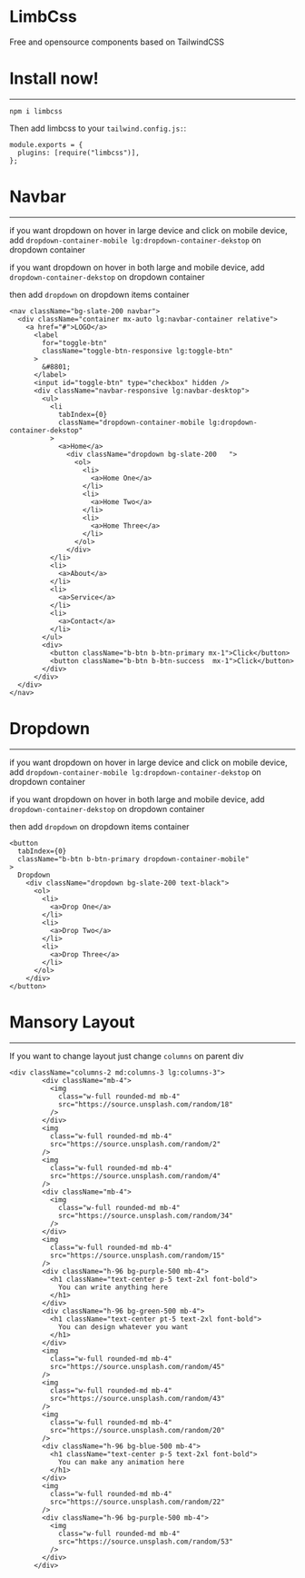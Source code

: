 # LimbCss

Free and opensource components based on TailwindCSS

# Install now!

---

`npm i limbcss`

Then add limbcss to your `tailwind.config.js:`:

```
module.exports = {
  plugins: [require("limbcss")],
};
```

# Navbar

---

if you want dropdown on hover in large device and click on mobile device, add `dropdown-container-mobile lg:dropdown-container-dekstop` on dropdown container

if you want dropdown on hover in both large and mobile device, add `dropdown-container-dekstop` on dropdown container

then add `dropdown` on dropdown items container

```
<nav className="bg-slate-200 navbar">
  <div className="container mx-auto lg:navbar-container relative">
    <a href="#">LOGO</a>
      <label
        for="toggle-btn"
        className="toggle-btn-responsive lg:toggle-btn"
      >
        &#8801;
      </label>
      <input id="toggle-btn" type="checkbox" hidden />
      <div className="navbar-responsive lg:navbar-desktop">
        <ul>
          <li
            tabIndex={0}
            className="dropdown-container-mobile lg:dropdown-container-dekstop"
          >
            <a>Home</a>
              <div className="dropdown bg-slate-200   ">
                <ol>
                  <li>
                    <a>Home One</a>
                  </li>
                  <li>
                    <a>Home Two</a>
                  </li>
                  <li>
                    <a>Home Three</a>
                  </li>
                </ol>
              </div>
          </li>
          <li>
            <a>About</a>
          </li>
          <li>
            <a>Service</a>
          </li>
          <li>
            <a>Contact</a>
          </li>
        </ul>
        <div>
          <button className="b-btn b-btn-primary mx-1">Click</button>
          <button className="b-btn b-btn-success  mx-1">Click</button>
        </div>
      </div>
  </div>
</nav>
```

# Dropdown

---

if you want dropdown on hover in large device and click on mobile device, add `dropdown-container-mobile lg:dropdown-container-dekstop` on dropdown container

if you want dropdown on hover in both large and mobile device, add `dropdown-container-dekstop` on dropdown container

then add `dropdown` on dropdown items container

```
<button
  tabIndex={0}
  className="b-btn b-btn-primary dropdown-container-mobile"
>
  Dropdown
    <div className="dropdown bg-slate-200 text-black">
      <ol>
        <li>
          <a>Drop One</a>
        </li>
        <li>
          <a>Drop Two</a>
        </li>
        <li>
          <a>Drop Three</a>
        </li>
      </ol>
    </div>
</button>
```

# Mansory Layout

---

If you want to change layout just change `columns` on parent div

```
<div className="columns-2 md:columns-3 lg:columns-3">
        <div className="mb-4">
          <img
            class="w-full rounded-md mb-4"
            src="https://source.unsplash.com/random/18"
          />
        </div>
        <img
          class="w-full rounded-md mb-4"
          src="https://source.unsplash.com/random/2"
        />
        <img
          class="w-full rounded-md mb-4"
          src="https://source.unsplash.com/random/4"
        />
        <div className="mb-4">
          <img
            class="w-full rounded-md mb-4"
            src="https://source.unsplash.com/random/34"
          />
        </div>
        <img
          class="w-full rounded-md mb-4"
          src="https://source.unsplash.com/random/15"
        />
        <div className="h-96 bg-purple-500 mb-4">
          <h1 className="text-center p-5 text-2xl font-bold">
            You can write anything here
          </h1>
        </div>
        <div className="h-96 bg-green-500 mb-4">
          <h1 className="text-center pt-5 text-2xl font-bold">
            You can design whatever you want
          </h1>
        </div>
        <img
          class="w-full rounded-md mb-4"
          src="https://source.unsplash.com/random/45"
        />
        <img
          class="w-full rounded-md mb-4"
          src="https://source.unsplash.com/random/43"
        />
        <img
          class="w-full rounded-md mb-4"
          src="https://source.unsplash.com/random/20"
        />
        <div className="h-96 bg-blue-500 mb-4">
          <h1 className="text-center p-5 text-2xl font-bold">
            You can make any animation here
          </h1>
        </div>
        <img
          class="w-full rounded-md mb-4"
          src="https://source.unsplash.com/random/22"
        />
        <div className="h-96 bg-purple-500 mb-4">
          <img
            class="w-full rounded-md mb-4"
            src="https://source.unsplash.com/random/53"
          />
        </div>
      </div>

```
